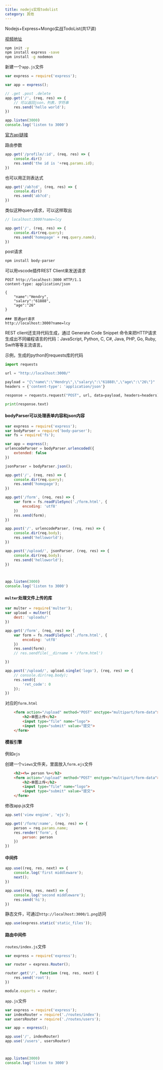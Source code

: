 ```yaml
---
title: nodejs实现todolist
category: 其他
---
```



Nodejs+Express+Mongo实战TodoList(共17讲)

[视频地址](https://www.bilibili.com/video/av20196752?from=search&seid=1584195348370140715)

```bash
npm init -y
npm install express -save
npm install -g nodemon
```

新建一个`app.js`文件

```javascript
var express = require('express');

var app = express();

// .get .post .delete
app.get('/', (req, res) => {
  	// 可以返回json，列表，字符串
    res.send('hello world');
})

app.listen(3000)
console.log('listen to 3000')
```

[官方api链接](https://expressjs.com/en/4x/api.html)



路由参数

```javascript
app.get('/profile/:id', (req, res) => {
  	console.dir()
    res.send('the id is '+req.params.id);
})
```

也可以用正则表达式

```javascript
app.get('/ab?cd', (req, res) => {
  	console.dir()
    res.send('ab?cd';
})
```

类似这种query请求，可以这样取出

```javascript
// localhost:3000?name=lcy

app.get('/', (req, res) => {
    console.dir(req.query);
    res.send('homepage' + req.query.name);
})
```

post请求

```bash
npm install body-parser
```

可以用vscode插件REST Client来发送请求

```http
POST http://localhost:3000 HTTP/1.1
content-type: application/json

{
    "name":"Hendry",
    "salary":"61888",
    "age":"26"
}

### 普通get请求
http://localhost:3000?name=lcy
```

REST client还支持代码生成，通过 Generate Code Snippet 命令来把HTTP请求生成出不同编程语言的代码：JavaScript, Python, C, C#, Java, PHP, Go, Ruby, Swift等等主流语言。

示例，生成的python的requests库的代码

```python
import requests

url = "http://localhost:3000/"

payload = "{\"name\":\"Hendry\",\"salary\":\"61888\",\"age\":\"26\"}"
headers = {'content-type': 'application/json'}

response = requests.request("POST", url, data=payload, headers=headers)

print(response.text)
```

#### bodyParser可以处理表单内容和json内容

```javascript
var express = require('express');
var bodyParser = require('body-parser');
var fs = require('fs');

var app = express();
urlencodeParser = bodyParser.urlencoded({
    extended: false
})

jsonParser = bodyParser.json();

app.get('/', (req, res) => {
    console.dir(req.query);
    res.send('homepage');
})

app.get('/form', (req, res) => {
    var form = fs.readFileSync('./form.html', {
        encoding: 'utf8'
    })
    res.send(form);
})

app.post('/', urlencodeParser, (req, res) => {
    console.dir(req.body);
    res.send('helloworld');
})

app.post('/upload/', jsonParser, (req, res) => {
    console.dir(req.body);
    res.send('helloworld');
})



app.listen(3000)
console.log('listen to 3000')
```

#### `multer`处理文件上传的库

```javascript
var multer = require('multer');
var upload = multer({
    dest: 'uploads/'
})

app.get('/form', (req, res) => {
    var form = fs.readFileSync('./form.html', {
        encoding: 'utf8'
    })
    res.send(form);
    // res.sendfile(__dirname + '/form.html')

})

app.post('/upload/', upload.single('logo'), (req, res) => {
    // console.dir(req.body);
    res.send({
        'ret_code': 0
    });
})
```

对应的`form.html`

```html
    <form action="/upload" method="POST" enctype="multipart/form-data">
        <h2>单图上传</h2>
        <input type="file" name="logo">
        <input type="submit" value="提交">
    </form>
```

#### 模板引擎

例如`ejs`

创建一个`views`文件夹，里面放入`form.ejs`文件

```html
    <h2><%= person %></h2>
    <form action="/upload" method="POST" enctype="multipart/form-data">
        <h2>单图上传</h2>
        <input type="file" name="logo">
        <input type="submit" value="提交">
    </form>
```

修改app.js文件

```javascript
app.set('view engine', 'ejs');

app.get('/form/:name', (req, res) => {
    person = req.params.name;
    res.render('form', {
        person: person
    })
})

```

#### 中间件

```javascript
app.use((req, res, next) => {
    console.log('first middleware');
    next();
})

app.use((req, res, next) => {
    console.log('second middleware');
    res.send('hi');
})
```



静态文件，可通过`http://localhost:3000/1.png`访问

```javascript
app.use(express.static('static_files'));
```



#### 路由中间件

`routes/index.js`文件

```javascript
var express = require('express');

var router = express.Router();

router.get('/', function (req, res, next) {
    res.send('root');
})

module.exports = router;
```

`app.js`文件

```javascript
var express = require('express');
var indexRouter = require('./routes/index');
var usersRouter = require('./routes/users');

var app = express();

app.use('/', indexRouter)
app.use('/users', usersRouter)



app.listen(3000)
console.log('listen to 3000')
```










